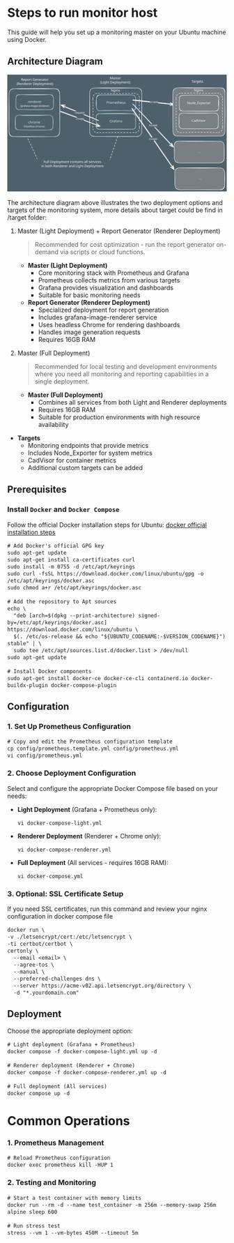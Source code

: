 # Steps to run monitor host

This guide will help you set up a monitoring master on your Ubuntu machine using Docker.

## Architecture Diagram

![Monitor Architecture Diagram](monitor-arch-diagram.svg)

The architecture diagram above illustrates the two deployment options and targets of the monitoring system, more details about target could be find in /target folder:

1. Master (Light Deployment) + Report Generator (Renderer Deployment)

    > Recommended for cost optimization - run the report generator on-demand via scripts or cloud functions.

    - **Master (Light Deployment)**
      - Core monitoring stack with Prometheus and Grafana
      - Prometheus collects metrics from various targets
      - Grafana provides visualization and dashboards
      - Suitable for basic monitoring needs
    - **Report Generator (Renderer Deployment)**
      - Specialized deployment for report generation
      - Includes grafana-image-renderer service
      - Uses headless Chrome for rendering dashboards
      - Handles image generation requests
      - Requires 16GB RAM
2. Master (Full Deployment)

    > Recommended for local testing and development environments where you need all monitoring and reporting capabilities in a single deployment.

    - **Master (Full Deployment)**
      - Combines all services from both Light and Renderer deployments
      - Requires 16GB RAM
      - Suitable for production environments with high resource availability

- **Targets**
  - Monitoring endpoints that provide metrics
  - Includes Node_Exporter for system metrics
  - CadVisor for container metrics
  - Additional custom targets can be added


## Prerequisites

### Install `Docker` and `Docker Compose`

Follow the official Docker installation steps for Ubuntu:
[docker official installation steps](https://docs.docker.com/engine/install/ubuntu)

```shell
# Add Docker's official GPG key
sudo apt-get update
sudo apt-get install ca-certificates curl
sudo install -m 0755 -d /etc/apt/keyrings
sudo curl -fsSL https://download.docker.com/linux/ubuntu/gpg -o /etc/apt/keyrings/docker.asc
sudo chmod a+r /etc/apt/keyrings/docker.asc

# Add the repository to Apt sources
echo \
  "deb [arch=$(dpkg --print-architecture) signed-by=/etc/apt/keyrings/docker.asc] https://download.docker.com/linux/ubuntu \
  $(. /etc/os-release && echo "${UBUNTU_CODENAME:-$VERSION_CODENAME}") stable" | \
  sudo tee /etc/apt/sources.list.d/docker.list > /dev/null
sudo apt-get update

# Install Docker components
sudo apt-get install docker-ce docker-ce-cli containerd.io docker-buildx-plugin docker-compose-plugin
```

## Configuration

### 1. Set Up Prometheus Configuration

```shell
# Copy and edit the Prometheus configuration template
cp config/prometheus.template.yml config/prometheus.yml
vi config/prometheus.yml
```

### 2. Choose Deployment Configuration

Select and configure the appropriate Docker Compose file based on your needs:

- **Light Deployment** (Grafana + Prometheus only):
  ```shell
  vi docker-compose-light.yml
  ```

- **Renderer Deployment** (Renderer + Chrome only):
  ```shell
  vi docker-compose-renderer.yml
  ```

- **Full Deployment** (All services - requires 16GB RAM):
  ```shell
  vi docker-compose.yml
  ```

### 3. Optional: SSL Certificate Setup

If you need SSL certificates, run this command and review your nginx configuration in docker compose file

```shell
docker run \
-v ./letsencrypt/cert:/etc/letsencrypt \
-ti certbot/certbot \
certonly \
  --email <email> \
  --agree-tos \
  --manual \
  --preferred-challenges dns \
  --server https://acme-v02.api.letsencrypt.org/directory \
  -d "*.yourdomain.com"
```

## Deployment


Choose the appropriate deployment option:

```shell
# Light deployment (Grafana + Prometheus)
docker compose -f docker-compose-light.yml up -d

# Renderer deployment (Renderer + Chrome)
docker compose -f docker-compose-renderer.yml up -d

# Full deployment (All services)
docker compose up -d
```

# Common Operations

### 1. Prometheus Management

```shell
# Reload Prometheus configuration
docker exec prometheus kill -HUP 1
```

### 2. Testing and Monitoring

```shell
# Start a test container with memory limits
docker run --rm -d --name test_container -m 256m --memory-swap 256m alpine sleep 600

# Run stress test
stress --vm 1 --vm-bytes 450M --timeout 5m
```